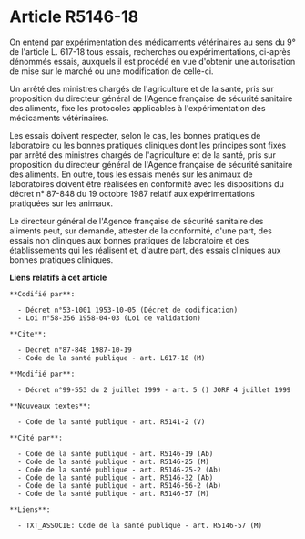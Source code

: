 # Article R5146-18

On entend par expérimentation des médicaments vétérinaires au sens du 9° de l'article L. 617-18 tous essais, recherches ou
expérimentations, ci-après dénommés essais, auxquels il est procédé en vue d'obtenir une autorisation de mise sur le marché
ou une modification de celle-ci.

Un arrêté des ministres chargés de l'agriculture et de la santé, pris sur proposition du directeur général de l'Agence
française de sécurité sanitaire des aliments, fixe les protocoles applicables à l'expérimentation des médicaments
vétérinaires.

Les essais doivent respecter, selon le cas, les bonnes pratiques de laboratoire ou les bonnes pratiques cliniques dont les
principes sont fixés par arrêté des ministres chargés de l'agriculture et de la santé, pris sur proposition du directeur
général de l'Agence française de sécurité sanitaire des aliments. En outre, tous les essais menés sur les animaux de
laboratoires doivent être réalisées en conformité avec les dispositions du décret n° 87-848 du 19 octobre 1987 relatif aux
expérimentations pratiquées sur les animaux.

Le directeur général de l'Agence française de sécurité sanitaire des aliments peut, sur demande, attester de la conformité,
d'une part, des essais non cliniques aux bonnes pratiques de laboratoire et des établissements qui les réalisent et, d'autre
part, des essais cliniques aux bonnes pratiques cliniques.

**Liens relatifs à cet article**

	**Codifié par**:

	  - Décret n°53-1001 1953-10-05 (Décret de codification)
	  - Loi n°58-356 1958-04-03 (Loi de validation)

	**Cite**:

	  - Décret n°87-848 1987-10-19
	  - Code de la santé publique - art. L617-18 (M)

	**Modifié par**:

	  - Décret n°99-553 du 2 juillet 1999 - art. 5 () JORF 4 juillet 1999

	**Nouveaux textes**:

	  - Code de la santé publique - art. R5141-2 (V)

	**Cité par**:

	  - Code de la santé publique - art. R5146-19 (Ab)
	  - Code de la santé publique - art. R5146-25 (M)
	  - Code de la santé publique - art. R5146-25-2 (Ab)
	  - Code de la santé publique - art. R5146-32 (Ab)
	  - Code de la santé publique - art. R5146-56-2 (Ab)
	  - Code de la santé publique - art. R5146-57 (M)

	**Liens**:

	  - TXT_ASSOCIE: Code de la santé publique - art. R5146-57 (M)

